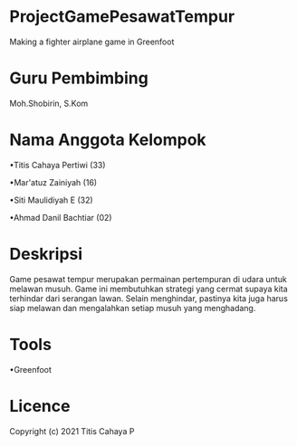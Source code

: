 # ProjectGamePesawatTempur
Making a fighter airplane game in Greenfoot

# Guru Pembimbing
Moh.Shobirin, S.Kom

# Nama Anggota Kelompok

•Titis Cahaya Pertiwi (33)

•Mar'atuz Zainiyah (16)

•Siti Maulidiyah E (32)

•Ahmad Danil Bachtiar (02)

# Deskripsi
Game pesawat tempur merupakan permainan pertempuran di udara untuk melawan musuh. Game ini membutuhkan strategi yang cermat supaya kita terhindar dari serangan lawan. Selain menghindar, pastinya kita juga harus siap melawan dan mengalahkan setiap musuh yang menghadang.

# Tools
•Greenfoot

# Licence
Copyright (c) 2021 Titis Cahaya P



